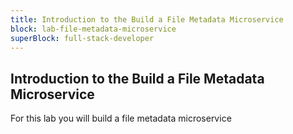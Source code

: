 ```yaml
---
title: Introduction to the Build a File Metadata Microservice
block: lab-file-metadata-microservice
superBlock: full-stack-developer
---
```


## Introduction to the Build a File Metadata Microservice

For this lab you will build a file metadata microservice
